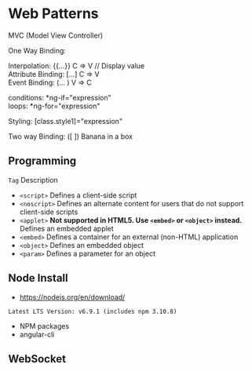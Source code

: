 # Web Patterns

MVC (Model View Controller)

One Way Binding:  

Interpolation:     {{...}}   C => V  //  Display value  
Attribute Binding: [...]     C => V  
Event Binding:     (... )    V => C  

conditions:    *ng-if="expression"  
loops:         *ng-for="expression"  

Styling:       [class.style1]="expression"

Two way Binding:
([ ]) Banana in a box

## Programming

```Tag```	Description
* ```<script>```	Defines a client-side script
* ```<noscript>```	Defines an alternate content for users that do not support client-side scripts
* ```<applet>```	**Not supported in HTML5. Use ```<embed>``` or ```<object>``` instead.**  Defines an embedded applet
* ```<embed>```	Defines a container for an external (non-HTML) application
* ```<object>```	Defines an embedded object
* ```<param>```	Defines a parameter for an object

## Node Install

* https://nodejs.org/en/download/

```
Latest LTS Version: v6.9.1 (includes npm 3.10.8)
```

* NPM packages
* angular-cli

## WebSocket


